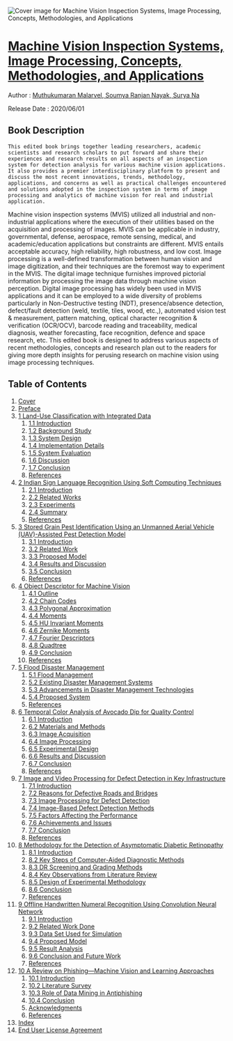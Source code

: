 ![Cover image for Machine Vision Inspection Systems, Image Processing, Concepts, Methodologies, and Applications](https://imgdetail.ebookreading.net/cover/cover/20201212/EB9781119681809.jpg)

[Machine Vision Inspection Systems, Image Processing, Concepts, Methodologies, and Applications](https://ebookreading.net/view/book/Machine+Vision+Inspection+Systems%2C+Image+Processing%2C+Concepts%2C+Methodologies%2C+and+Applications-EB9781119681809_1.html "Machine Vision Inspection Systems, Image Processing, Concepts, Methodologies, and Applications")
====================================================================================================================

Author : [Muthukumaran Malarvel](https://ebookreading.net/search/author/Muthukumaran+Malarvel),[ 
            Soumya Ranjan Nayak](https://ebookreading.net/search/author/+%0D%0A++++++++++++Soumya+Ranjan+Nayak),[ 
            Surya Na](https://ebookreading.net/search/author/+%0D%0A++++++++++++Surya+Na)

Release Date : 2020/06/01

Book Description
-----------------


    
    This edited book brings together leading researchers, academic scientists and research scholars to put forward and share their experiences and research results on all aspects of an inspection system for detection analysis for various machine vision applications. It also provides a premier interdisciplinary platform to present and discuss the most recent innovations, trends, methodology, applications, and concerns as well as practical challenges encountered and solutions adopted in the inspection system in terms of image processing and analytics of machine vision for real and industrial application.
Machine vision inspection systems (MVIS) utilized all industrial and non-industrial applications where the execution of their utilities based on the acquisition and processing of images. MVIS can be applicable in industry, governmental, defense, aerospace, remote sensing, medical, and academic/education applications but constraints are different. MVIS entails acceptable accuracy, high reliability, high robustness, and low cost. Image processing is a well-defined transformation between human vision and image digitization, and their techniques are the foremost way to experiment in the MVIS. The digital image technique furnishes improved pictorial information by processing the image data through machine vision perception. Digital image pro­cessing has widely been used in MVIS applications and it can be employed to a wide diversity of problems particularly in Non-Destructive testing (NDT), presence/absence detection, defect/fault detection (weld, textile, tiles, wood, etc.,), automated vision test &amp; measurement, pattern matching, optical character recognition &amp; verification (OCR/OCV), barcode reading and traceability, medical diagnosis, weather forecasting, face recognition, defence and space research, etc. This edited book is designed to address various aspects of recent methodologies, concepts and research plan out to the readers for giving more depth insights for perusing research on machine vision using image processing techniques.

  

Table of Contents
-----------------

1. [Cover](https://ebookreading.net/view/book/Machine+Vision+Inspection+Systems%2C+Image+Processing%2C+Concepts%2C+Methodologies%2C+and+Applications-EB9781119681809_1.html)
1. [Preface](https://ebookreading.net/view/book/Machine+Vision+Inspection+Systems%2C+Image+Processing%2C+Concepts%2C+Methodologies%2C+and+Applications-EB9781119681809_6.html)
1. [1 Land-Use Classification with Integrated Data](https://ebookreading.net/view/book/Machine+Vision+Inspection+Systems%2C+Image+Processing%2C+Concepts%2C+Methodologies%2C+and+Applications-EB9781119681809_7.html)
    1. [1.1 Introduction](https://ebookreading.net/view/book/Machine+Vision+Inspection+Systems%2C+Image+Processing%2C+Concepts%2C+Methodologies%2C+and+Applications-EB9781119681809_7.html#h-2-1)
    1. [1.2 Background Study](https://ebookreading.net/view/book/Machine+Vision+Inspection+Systems%2C+Image+Processing%2C+Concepts%2C+Methodologies%2C+and+Applications-EB9781119681809_7.html#h-2-2)
    1. [1.3 System Design](https://ebookreading.net/view/book/Machine+Vision+Inspection+Systems%2C+Image+Processing%2C+Concepts%2C+Methodologies%2C+and+Applications-EB9781119681809_7.html#h-2-3)
    1. [1.4 Implementation Details](https://ebookreading.net/view/book/Machine+Vision+Inspection+Systems%2C+Image+Processing%2C+Concepts%2C+Methodologies%2C+and+Applications-EB9781119681809_7.html#h-2-4)
    1. [1.5 System Evaluation](https://ebookreading.net/view/book/Machine+Vision+Inspection+Systems%2C+Image+Processing%2C+Concepts%2C+Methodologies%2C+and+Applications-EB9781119681809_7.html#h-2-5)
    1. [1.6 Discussion](https://ebookreading.net/view/book/Machine+Vision+Inspection+Systems%2C+Image+Processing%2C+Concepts%2C+Methodologies%2C+and+Applications-EB9781119681809_7.html#h-2-6)
    1. [1.7 Conclusion](https://ebookreading.net/view/book/Machine+Vision+Inspection+Systems%2C+Image+Processing%2C+Concepts%2C+Methodologies%2C+and+Applications-EB9781119681809_7.html#h-2-7)
    1. [References](https://ebookreading.net/view/book/Machine+Vision+Inspection+Systems%2C+Image+Processing%2C+Concepts%2C+Methodologies%2C+and+Applications-EB9781119681809_7.html#h-2-8)
1. [2 Indian Sign Language Recognition Using Soft Computing Techniques](https://ebookreading.net/view/book/Machine+Vision+Inspection+Systems%2C+Image+Processing%2C+Concepts%2C+Methodologies%2C+and+Applications-EB9781119681809_8.html)
    1. [2.1 Introduction](https://ebookreading.net/view/book/Machine+Vision+Inspection+Systems%2C+Image+Processing%2C+Concepts%2C+Methodologies%2C+and+Applications-EB9781119681809_8.html#h-2-1)
    1. [2.2 Related Works](https://ebookreading.net/view/book/Machine+Vision+Inspection+Systems%2C+Image+Processing%2C+Concepts%2C+Methodologies%2C+and+Applications-EB9781119681809_8.html#h-2-2)
    1. [2.3 Experiments](https://ebookreading.net/view/book/Machine+Vision+Inspection+Systems%2C+Image+Processing%2C+Concepts%2C+Methodologies%2C+and+Applications-EB9781119681809_8.html#h-2-3)
    1. [2.4 Summary](https://ebookreading.net/view/book/Machine+Vision+Inspection+Systems%2C+Image+Processing%2C+Concepts%2C+Methodologies%2C+and+Applications-EB9781119681809_8.html#h-2-4)
    1. [References](https://ebookreading.net/view/book/Machine+Vision+Inspection+Systems%2C+Image+Processing%2C+Concepts%2C+Methodologies%2C+and+Applications-EB9781119681809_8.html#h-2-5)
1. [3 Stored Grain Pest Identification Using an Unmanned Aerial Vehicle (UAV)-Assisted Pest Detection Model](https://ebookreading.net/view/book/Machine+Vision+Inspection+Systems%2C+Image+Processing%2C+Concepts%2C+Methodologies%2C+and+Applications-EB9781119681809_9.html)
    1. [3.1 Introduction](https://ebookreading.net/view/book/Machine+Vision+Inspection+Systems%2C+Image+Processing%2C+Concepts%2C+Methodologies%2C+and+Applications-EB9781119681809_9.html#h-2-1)
    1. [3.2 Related Work](https://ebookreading.net/view/book/Machine+Vision+Inspection+Systems%2C+Image+Processing%2C+Concepts%2C+Methodologies%2C+and+Applications-EB9781119681809_9.html#h-2-2)
    1. [3.3 Proposed Model](https://ebookreading.net/view/book/Machine+Vision+Inspection+Systems%2C+Image+Processing%2C+Concepts%2C+Methodologies%2C+and+Applications-EB9781119681809_9.html#h-2-3)
    1. [3.4 Results and Discussion](https://ebookreading.net/view/book/Machine+Vision+Inspection+Systems%2C+Image+Processing%2C+Concepts%2C+Methodologies%2C+and+Applications-EB9781119681809_9.html#h-2-4)
    1. [3.5 Conclusion](https://ebookreading.net/view/book/Machine+Vision+Inspection+Systems%2C+Image+Processing%2C+Concepts%2C+Methodologies%2C+and+Applications-EB9781119681809_9.html#h-2-5)
    1. [References](https://ebookreading.net/view/book/Machine+Vision+Inspection+Systems%2C+Image+Processing%2C+Concepts%2C+Methodologies%2C+and+Applications-EB9781119681809_9.html#h-2-6)
1. [4 Object Descriptor for Machine Vision](https://ebookreading.net/view/book/Machine+Vision+Inspection+Systems%2C+Image+Processing%2C+Concepts%2C+Methodologies%2C+and+Applications-EB9781119681809_10.html)
    1. [4.1 Outline](https://ebookreading.net/view/book/Machine+Vision+Inspection+Systems%2C+Image+Processing%2C+Concepts%2C+Methodologies%2C+and+Applications-EB9781119681809_10.html#h-2-1)
    1. [4.2 Chain Codes](https://ebookreading.net/view/book/Machine+Vision+Inspection+Systems%2C+Image+Processing%2C+Concepts%2C+Methodologies%2C+and+Applications-EB9781119681809_10.html#h-2-2)
    1. [4.3 Polygonal Approximation](https://ebookreading.net/view/book/Machine+Vision+Inspection+Systems%2C+Image+Processing%2C+Concepts%2C+Methodologies%2C+and+Applications-EB9781119681809_10.html#h-2-3)
    1. [4.4 Moments](https://ebookreading.net/view/book/Machine+Vision+Inspection+Systems%2C+Image+Processing%2C+Concepts%2C+Methodologies%2C+and+Applications-EB9781119681809_10.html#h-2-4)
    1. [4.5 HU Invariant Moments](https://ebookreading.net/view/book/Machine+Vision+Inspection+Systems%2C+Image+Processing%2C+Concepts%2C+Methodologies%2C+and+Applications-EB9781119681809_10.html#h-2-5)
    1. [4.6 Zernike Moments](https://ebookreading.net/view/book/Machine+Vision+Inspection+Systems%2C+Image+Processing%2C+Concepts%2C+Methodologies%2C+and+Applications-EB9781119681809_10.html#h-2-5a)
    1. [4.7 Fourier Descriptors](https://ebookreading.net/view/book/Machine+Vision+Inspection+Systems%2C+Image+Processing%2C+Concepts%2C+Methodologies%2C+and+Applications-EB9781119681809_10.html#h-2-6)
    1. [4.8 Quadtree](https://ebookreading.net/view/book/Machine+Vision+Inspection+Systems%2C+Image+Processing%2C+Concepts%2C+Methodologies%2C+and+Applications-EB9781119681809_10.html#h-2-7)
    1. [4.9 Conclusion](https://ebookreading.net/view/book/Machine+Vision+Inspection+Systems%2C+Image+Processing%2C+Concepts%2C+Methodologies%2C+and+Applications-EB9781119681809_10.html#h-2-8)
    1. [References](https://ebookreading.net/view/book/Machine+Vision+Inspection+Systems%2C+Image+Processing%2C+Concepts%2C+Methodologies%2C+and+Applications-EB9781119681809_10.html#h-2-9)
1. [5 Flood Disaster Management](https://ebookreading.net/view/book/Machine+Vision+Inspection+Systems%2C+Image+Processing%2C+Concepts%2C+Methodologies%2C+and+Applications-EB9781119681809_11.html)
    1. [5.1 Flood Management](https://ebookreading.net/view/book/Machine+Vision+Inspection+Systems%2C+Image+Processing%2C+Concepts%2C+Methodologies%2C+and+Applications-EB9781119681809_11.html#h-2-1)
    1. [5.2 Existing Disaster Management Systems](https://ebookreading.net/view/book/Machine+Vision+Inspection+Systems%2C+Image+Processing%2C+Concepts%2C+Methodologies%2C+and+Applications-EB9781119681809_11.html#h-2-2)
    1. [5.3 Advancements in Disaster Management Technologies](https://ebookreading.net/view/book/Machine+Vision+Inspection+Systems%2C+Image+Processing%2C+Concepts%2C+Methodologies%2C+and+Applications-EB9781119681809_11.html#h-2-3)
    1. [5.4 Proposed System](https://ebookreading.net/view/book/Machine+Vision+Inspection+Systems%2C+Image+Processing%2C+Concepts%2C+Methodologies%2C+and+Applications-EB9781119681809_11.html#h-2-4)
    1. [References](https://ebookreading.net/view/book/Machine+Vision+Inspection+Systems%2C+Image+Processing%2C+Concepts%2C+Methodologies%2C+and+Applications-EB9781119681809_11.html#h-2-5)
1. [6 Temporal Color Analysis of Avocado Dip for Quality Control](https://ebookreading.net/view/book/Machine+Vision+Inspection+Systems%2C+Image+Processing%2C+Concepts%2C+Methodologies%2C+and+Applications-EB9781119681809_12.html)
    1. [6.1 Introduction](https://ebookreading.net/view/book/Machine+Vision+Inspection+Systems%2C+Image+Processing%2C+Concepts%2C+Methodologies%2C+and+Applications-EB9781119681809_12.html#h-2-1)
    1. [6.2 Materials and Methods](https://ebookreading.net/view/book/Machine+Vision+Inspection+Systems%2C+Image+Processing%2C+Concepts%2C+Methodologies%2C+and+Applications-EB9781119681809_12.html#h-2-2)
    1. [6.3 Image Acquisition](https://ebookreading.net/view/book/Machine+Vision+Inspection+Systems%2C+Image+Processing%2C+Concepts%2C+Methodologies%2C+and+Applications-EB9781119681809_12.html#h-2-3)
    1. [6.4 Image Processing](https://ebookreading.net/view/book/Machine+Vision+Inspection+Systems%2C+Image+Processing%2C+Concepts%2C+Methodologies%2C+and+Applications-EB9781119681809_12.html#h-2-4)
    1. [6.5 Experimental Design](https://ebookreading.net/view/book/Machine+Vision+Inspection+Systems%2C+Image+Processing%2C+Concepts%2C+Methodologies%2C+and+Applications-EB9781119681809_12.html#h-2-5)
    1. [6.6 Results and Discussion](https://ebookreading.net/view/book/Machine+Vision+Inspection+Systems%2C+Image+Processing%2C+Concepts%2C+Methodologies%2C+and+Applications-EB9781119681809_12.html#h-2-6)
    1. [6.7 Conclusion](https://ebookreading.net/view/book/Machine+Vision+Inspection+Systems%2C+Image+Processing%2C+Concepts%2C+Methodologies%2C+and+Applications-EB9781119681809_12.html#h-2-7)
    1. [References](https://ebookreading.net/view/book/Machine+Vision+Inspection+Systems%2C+Image+Processing%2C+Concepts%2C+Methodologies%2C+and+Applications-EB9781119681809_12.html#h-2-8)
1. [7 Image and Video Processing for Defect Detection in Key Infrastructure](https://ebookreading.net/view/book/Machine+Vision+Inspection+Systems%2C+Image+Processing%2C+Concepts%2C+Methodologies%2C+and+Applications-EB9781119681809_13.html)
    1. [7.1 Introduction](https://ebookreading.net/view/book/Machine+Vision+Inspection+Systems%2C+Image+Processing%2C+Concepts%2C+Methodologies%2C+and+Applications-EB9781119681809_13.html#h-2-1)
    1. [7.2 Reasons for Defective Roads and Bridges](https://ebookreading.net/view/book/Machine+Vision+Inspection+Systems%2C+Image+Processing%2C+Concepts%2C+Methodologies%2C+and+Applications-EB9781119681809_13.html#h-2-2)
    1. [7.3 Image Processing for Defect Detection](https://ebookreading.net/view/book/Machine+Vision+Inspection+Systems%2C+Image+Processing%2C+Concepts%2C+Methodologies%2C+and+Applications-EB9781119681809_13.html#h-2-3)
    1. [7.4 Image-Based Defect Detection Methods](https://ebookreading.net/view/book/Machine+Vision+Inspection+Systems%2C+Image+Processing%2C+Concepts%2C+Methodologies%2C+and+Applications-EB9781119681809_13.html#h-2-4)
    1. [7.5 Factors Affecting the Performance](https://ebookreading.net/view/book/Machine+Vision+Inspection+Systems%2C+Image+Processing%2C+Concepts%2C+Methodologies%2C+and+Applications-EB9781119681809_13.html#h-2-5)
    1. [7.6 Achievements and Issues](https://ebookreading.net/view/book/Machine+Vision+Inspection+Systems%2C+Image+Processing%2C+Concepts%2C+Methodologies%2C+and+Applications-EB9781119681809_13.html#h-2-6)
    1. [7.7 Conclusion](https://ebookreading.net/view/book/Machine+Vision+Inspection+Systems%2C+Image+Processing%2C+Concepts%2C+Methodologies%2C+and+Applications-EB9781119681809_13.html#h-2-7)
    1. [References](https://ebookreading.net/view/book/Machine+Vision+Inspection+Systems%2C+Image+Processing%2C+Concepts%2C+Methodologies%2C+and+Applications-EB9781119681809_13.html#h-2-8)
1. [8 Methodology for the Detection of Asymptomatic Diabetic Retinopathy](https://ebookreading.net/view/book/Machine+Vision+Inspection+Systems%2C+Image+Processing%2C+Concepts%2C+Methodologies%2C+and+Applications-EB9781119681809_14.html)
    1. [8.1 Introduction](https://ebookreading.net/view/book/Machine+Vision+Inspection+Systems%2C+Image+Processing%2C+Concepts%2C+Methodologies%2C+and+Applications-EB9781119681809_14.html#h-2-1)
    1. [8.2 Key Steps of Computer-Aided Diagnostic Methods](https://ebookreading.net/view/book/Machine+Vision+Inspection+Systems%2C+Image+Processing%2C+Concepts%2C+Methodologies%2C+and+Applications-EB9781119681809_14.html#h-2-2)
    1. [8.3 DR Screening and Grading Methods](https://ebookreading.net/view/book/Machine+Vision+Inspection+Systems%2C+Image+Processing%2C+Concepts%2C+Methodologies%2C+and+Applications-EB9781119681809_14.html#h-2-3)
    1. [8.4 Key Observations from Literature Review](https://ebookreading.net/view/book/Machine+Vision+Inspection+Systems%2C+Image+Processing%2C+Concepts%2C+Methodologies%2C+and+Applications-EB9781119681809_14.html#h-2-4)
    1. [8.5 Design of Experimental Methodology](https://ebookreading.net/view/book/Machine+Vision+Inspection+Systems%2C+Image+Processing%2C+Concepts%2C+Methodologies%2C+and+Applications-EB9781119681809_14.html#h-2-5)
    1. [8.6 Conclusion](https://ebookreading.net/view/book/Machine+Vision+Inspection+Systems%2C+Image+Processing%2C+Concepts%2C+Methodologies%2C+and+Applications-EB9781119681809_14.html#h-2-6)
    1. [References](https://ebookreading.net/view/book/Machine+Vision+Inspection+Systems%2C+Image+Processing%2C+Concepts%2C+Methodologies%2C+and+Applications-EB9781119681809_14.html#h-2-7)
1. [9 Offline Handwritten Numeral Recognition Using Convolution Neural Network](https://ebookreading.net/view/book/Machine+Vision+Inspection+Systems%2C+Image+Processing%2C+Concepts%2C+Methodologies%2C+and+Applications-EB9781119681809_15.html)
    1. [9.1 Introduction](https://ebookreading.net/view/book/Machine+Vision+Inspection+Systems%2C+Image+Processing%2C+Concepts%2C+Methodologies%2C+and+Applications-EB9781119681809_15.html#h-2-1)
    1. [9.2 Related Work Done](https://ebookreading.net/view/book/Machine+Vision+Inspection+Systems%2C+Image+Processing%2C+Concepts%2C+Methodologies%2C+and+Applications-EB9781119681809_15.html#h-2-2)
    1. [9.3 Data Set Used for Simulation](https://ebookreading.net/view/book/Machine+Vision+Inspection+Systems%2C+Image+Processing%2C+Concepts%2C+Methodologies%2C+and+Applications-EB9781119681809_15.html#h-2-3)
    1. [9.4 Proposed Model](https://ebookreading.net/view/book/Machine+Vision+Inspection+Systems%2C+Image+Processing%2C+Concepts%2C+Methodologies%2C+and+Applications-EB9781119681809_15.html#h-2-4)
    1. [9.5 Result Analysis](https://ebookreading.net/view/book/Machine+Vision+Inspection+Systems%2C+Image+Processing%2C+Concepts%2C+Methodologies%2C+and+Applications-EB9781119681809_15.html#h-2-5)
    1. [9.6 Conclusion and Future Work](https://ebookreading.net/view/book/Machine+Vision+Inspection+Systems%2C+Image+Processing%2C+Concepts%2C+Methodologies%2C+and+Applications-EB9781119681809_15.html#h-2-6)
    1. [References](https://ebookreading.net/view/book/Machine+Vision+Inspection+Systems%2C+Image+Processing%2C+Concepts%2C+Methodologies%2C+and+Applications-EB9781119681809_15.html#h-2-7)
1. [10 A Review on Phishing—Machine Vision and Learning Approaches](https://ebookreading.net/view/book/Machine+Vision+Inspection+Systems%2C+Image+Processing%2C+Concepts%2C+Methodologies%2C+and+Applications-EB9781119681809_16.html)
    1. [10.1 Introduction](https://ebookreading.net/view/book/Machine+Vision+Inspection+Systems%2C+Image+Processing%2C+Concepts%2C+Methodologies%2C+and+Applications-EB9781119681809_16.html#h-2-1)
    1. [10.2 Literature Survey](https://ebookreading.net/view/book/Machine+Vision+Inspection+Systems%2C+Image+Processing%2C+Concepts%2C+Methodologies%2C+and+Applications-EB9781119681809_16.html#h-2-2)
    1. [10.3 Role of Data Mining in Antiphishing](https://ebookreading.net/view/book/Machine+Vision+Inspection+Systems%2C+Image+Processing%2C+Concepts%2C+Methodologies%2C+and+Applications-EB9781119681809_16.html#h-2-3)
    1. [10.4 Conclusion](https://ebookreading.net/view/book/Machine+Vision+Inspection+Systems%2C+Image+Processing%2C+Concepts%2C+Methodologies%2C+and+Applications-EB9781119681809_16.html#h-2-4)
    1. [Acknowledgments](https://ebookreading.net/view/book/Machine+Vision+Inspection+Systems%2C+Image+Processing%2C+Concepts%2C+Methodologies%2C+and+Applications-EB9781119681809_16.html#h-2-5)
    1. [References](https://ebookreading.net/view/book/Machine+Vision+Inspection+Systems%2C+Image+Processing%2C+Concepts%2C+Methodologies%2C+and+Applications-EB9781119681809_16.html#h-2-6)
1. [Index](https://ebookreading.net/view/book/Machine+Vision+Inspection+Systems%2C+Image+Processing%2C+Concepts%2C+Methodologies%2C+and+Applications-EB9781119681809_17.html)
1. [End User License Agreement](https://ebookreading.net/view/book/Machine+Vision+Inspection+Systems%2C+Image+Processing%2C+Concepts%2C+Methodologies%2C+and+Applications-EB9781119681809_18.html)

